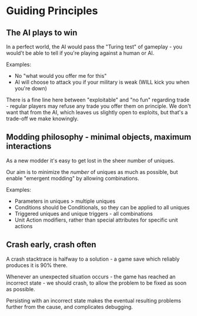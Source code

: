 # Guiding Principles

## The AI plays to win

In a perfect world, the AI would pass the "Turing test" of gameplay - you would't be able to tell if you're playing against a human or AI.

Examples:

- No "what would you offer me for this"
- AI will choose to attack you if your military is weak (WILL kick you when you're down)

There is a fine line here between "exploitable" and "no fun" regarding trade - regular players may refuse any trade you offer them on principle.
We don't want that from the AI, which leaves us slightly open to exploits, but that's a trade-off we make knowingly.

## Modding philosophy - minimal objects, maximum interactions

As a new modder it's easy to get lost in the sheer number of uniques.

Our aim is to minimize the *number* of uniques as much as possible, but enable "emergent modding" by allowing combinations.

Examples:

- Parameters in uniques > multiple uniques
- Conditions should be Conditionals, so they can be applied to all uniques
- Triggered uniques and unique triggers - all combinations
- Unit Action modifiers, rather than special attributes for specific unit actions

## Crash early, crash often

A crash stacktrace is halfway to a solution - a game save which reliably produces it is 90% there.

Whenever an unexpected situation occurs - the game has reached an incorrect state - we should crash, to allow the problem to be fixed as soon as possible.

Persisting with an incorrect state makes the eventual resulting problems further from the cause, and complicates debugging.
